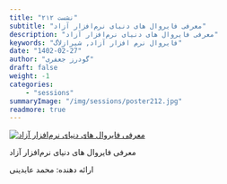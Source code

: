 ```yaml
---
title: "نشست ۲۱۲"
subtitle: "معرفی فایروال های دنیای نرم‌افزار آزاد"
description: "معرفی فایروال های دنیای نرم‌افزار آزاد"
keywords: "فایروال نرم افزار آزاد, شیرازلاگ"
date: "1402-02-27"
author: "گودرز جعفری"
draft: false
weight: -1
categories:
    - "sessions"
summaryImage: "/img/sessions/poster212.jpg"
readmore: true
---
```

[![معرفی فایروال های دنیای نرم‌افزار آزاد](/img/sessions/poster212.jpg)](/img/sessions/poster212.jpg)

معرفی فایروال های دنیای نرم‌افزار آزاد

ارائه دهنده: محمد عابدینی